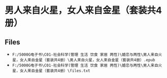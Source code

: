 # 男人来自火星，女人来自金星（套装共4册）

## Files

- `F:/5000G电子书\C01-社会科学(管理 生活 饮食 家居 两性)\婚恋与两性\男人来自火星，女人来自金星（套装共4册）\男人来自火星，女人来自金星（套装共4册）.epub`
- `F:/5000G电子书\C01-社会科学(管理 生活 饮食 家居 两性)\婚恋与两性\男人来自火星，女人来自金星（套装共4册）\files.txt`
